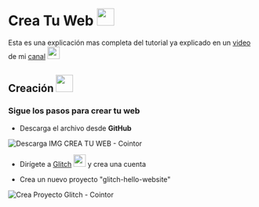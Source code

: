 # Crea Tu Web <img src="https://cdn.discordapp.com/emojis/875135451281887324.png?v=1" width="35px">

Esta es una explicación mas completa del tutorial ya explicado en un [video](https://cointor.cf) de mi [canal](https://www.youtube.com/channel/UC533ULEaGNCG01Ojv2Dtavw) <img src="https://cdn.discordapp.com/emojis/872769021274128386.png?v=1" width="25px">

## Creación <img src="https://cdn.discordapp.com/emojis/808381295976644708.gif?v=1" width="35px">

### Sigue los pasos para **crear tu web**


* Descarga el archivo desde **GitHub**

![Descarga IMG CREA TU WEB - Cointor](https://media.discordapp.net/attachments/870482014971768833/875468249477832754/unknown.png)

* Dirígete a [Glitch](https://glitch.com/) <img src="https://cdn.discordapp.com/emojis/860829854530535424.gif?v=1" width="25px"> y crea una cuenta 

* Crea un nuevo proyecto "glitch-hello-website"

![Crea Proyecto Glitch - Cointor](https://media.discordapp.net/attachments/870482016116830208/875471804016263178/unknown.png)

